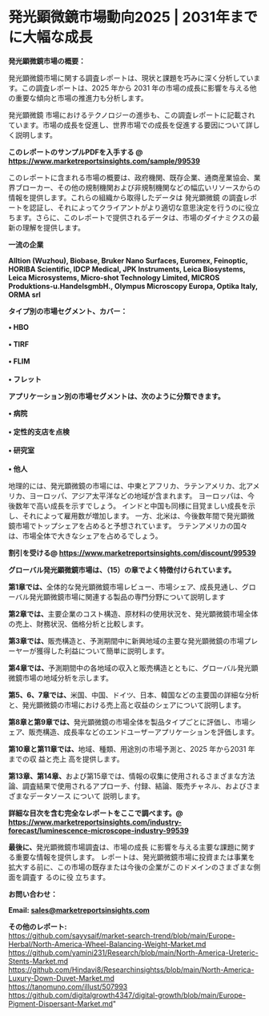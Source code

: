 # 発光顕微鏡市場動向2025 | 2031年までに大幅な成長

<strong><b>発光顕微鏡市場の概要：</b></strong>

発光顕微鏡市場に関する調査レポートは、現状と課題を巧みに深く分析しています。この調査レポートは、2025 年から 2031 年の市場の成長に影響を与える他の重要な傾向と市場の推進力も分析します。

発光顕微鏡 市場におけるテクノロジーの進歩も、この調査レポートに記載されています。市場の成長を促進し、世界市場での成長を促進する要因について詳しく説明します。

<strong>このレポートのサンプルPDFを入手する @ <a href=https://www.marketreportsinsights.com/sample/99539>https://www.marketreportsinsights.com/sample/99539</a></strong>

このレポートに含まれる市場の概要は、政府機関、既存企業、通商産業協会、業界ブローカー、その他の規制機関および非規制機関などの幅広いリソースからの情報を提供します。これらの組織から取得したデータは 発光顕微鏡 の調査レポートを認証し、それによってクライアントがより適切な意思決定を行うのに役立ちます。さらに、このレポートで提供されるデータは、市場のダイナミクスの最新の理解を提供します。

<strong>一流の企業</strong>

<strong><b>Alltion (Wuzhou), Biobase, Bruker Nano Surfaces, Euromex, Feinoptic, HORIBA Scientific, IDCP Medical, JPK Instruments, Leica Biosystems, Leica Microsystems, Micro-shot Technology Limited, MICROS Produktions-u.HandelsgmbH., Olympus Microscopy Europa, Optika Italy, ORMA srl</b></strong>

<strong><b>タイプ別の市場セグメント、カバー：</b></strong>

<strong>• HBO<br><br>• TIRF<br><br>• FLIM<br><br>• フレット</strong>

<strong><b>アプリケーション別の市場セグメントは、次のように分類できます。</b></strong>

<strong>• 病院<br><br>• 定性的支店を点検<br><br>• 研究室<br><br>• 他人</strong>

 地理的には、発光顕微鏡の市場には、中東とアフリカ、ラテンアメリカ、北アメリカ、ヨーロッパ、アジア太平洋などの地域が含まれます。 ヨーロッパは、今後数年で高い成長を示すでしょう。 インドと中国も同様に目覚ましい成長を示し、それによって雇用数が増加します。 一方、北米は、今後数年間で発光顕微鏡市場でトップシェアを占めると予想されています。 ラテンアメリカの国々は、市場全体で大きなシェアを占めるでしょう。

<strong>割引を受ける@ <a href=https://www.marketreportsinsights.com/discount/99539>https://www.marketreportsinsights.com/discount/99539</a></strong>

<strong><b>グローバル発光顕微鏡市場は、（15）の章でよく特徴付けられています。</b></strong>

<strong><b>第</b></strong><strong><b>1章では、</b></strong>全体的な発光顕微鏡市場レビュー、市場シェア、成長見通し、グローバル発光顕微鏡市場に関連する製品の専門分野について説明します

<strong><b>第2章では、</b></strong>主要企業のコスト構造、原材料の使用状況を、発光顕微鏡市場全体の売上、財務状況、価格分析と比較します。

<strong><b>第3章では、</b></strong>販売構造と、予測期間中に新興地域の主要な発光顕微鏡の市場プレーヤーが獲得した利益について簡単に説明します。

<strong><b>第4章では、</b></strong>予測期間中の各地域の収入と販売構造とともに、グローバル発光顕微鏡市場の地域分析を示します。

<strong><b>第5、6、7章では、</b></strong>米国、中国、ドイツ、日本、韓国などの主要国の詳細な分析と、発光顕微鏡の市場における売上高と収益のシェアについて説明します。

<strong><b>第8章と第9章では、</b></strong>発光顕微鏡の市場全体を製品タイプごとに評価し、市場シェア、販売構造、成長率などのエンドユーザーアプリケーションを評価します。

<strong><b>第10章と第11章では、</b></strong>地域、種類、用途別の市場予測と、2025 年から2031 年までの収 益と売上 高を提供します。

<strong><b>第13章、第14章、</b></strong>および第15章では、情報の収集に使用されるさまざまな方法論、調査結果で使用されるアプローチ、付録、結論、販売チャネル、およびさまざまなデータソース について 説明します。

<strong>詳細な目次を含む完全なレポートをここで調べます。@ <a href=https://www.marketreportsinsights.com/industry-forecast/luminescence-microscope-industry-99539>https://www.marketreportsinsights.com/industry-forecast/luminescence-microscope-industry-99539</a></strong>

<strong><b>最後に、</b></strong>発光顕微鏡市場調査は、市場の成長 に影響を</a>与える主要な課題に関する重要な情報を提供します。 レポートは、発光顕微鏡市場に投資または事業を拡大する前に、この市場の既存または今後の企業がこのドメインのさまざまな側面を調査す るのに役 立ちます。

<strong><b>お問い合わせ：</b></strong>

<strong>Email: </strong><a href=mailto:sales@marketreportsinsights.com><strong>sales@marketreportsinsights.com</strong></a>

<strong>その他のレポート:</strong>
<br>
<a href=https://github.com/sayysaif/market-search-trend/blob/main/Europe-Herbal/North-America-Wheel-Balancing-Weight-Market.md>https://github.com/sayysaif/market-search-trend/blob/main/Europe-Herbal/North-America-Wheel-Balancing-Weight-Market.md</a>
<br>
<a href=https://github.com/yamini231/Research/blob/main/North-America-Ureteric-Stents-Market.md>https://github.com/yamini231/Research/blob/main/North-America-Ureteric-Stents-Market.md</a>
<br>
<a href=https://github.com/Hindavi8/Researchinsightss/blob/main/North-America-Luxury-Down-Duvet-Market.md>https://github.com/Hindavi8/Researchinsightss/blob/main/North-America-Luxury-Down-Duvet-Market.md</a>
<br>
<a href=https://tanomuno.com/illust/507993>https://tanomuno.com/illust/507993</a>
<br>
<a href=https://github.com/digitalgrowth4347/digital-growth/blob/main/Europe-Pigment-Dispersant-Market.md>https://github.com/digitalgrowth4347/digital-growth/blob/main/Europe-Pigment-Dispersant-Market.md</a>"
